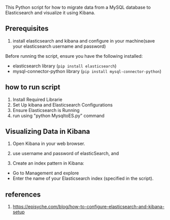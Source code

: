 This Python script for how to migrate data from a MySQL database to Elasticsearch and visualize it using Kibana.


## Prerequisites
1. install elasticsearch and kibana and configure in your machine(save your elasticsearch username and password)

Before running the script, ensure you have the following installed:

- elasticsearch library (`pip install elasticsearch`)
- mysql-connector-python library (`pip install mysql-connector-python`)


## how to run script 
1. Install Required Librarie
2. Set Up kibana and Elasticsearch Configurations
3. Ensure Elasticsearch is Running
4. run using "python MysqltoES.py" command


## Visualizing Data in Kibana

1. Open Kibana in your web browser.

2. use username and password of elasticSearch, and

2. Create an index pattern in Kibana:
- Go to Management and explore
- Enter the name of your Elasticsearch index (specified in the script).
  

## references
1. https://episyche.com/blog/how-to-configure-elasticsearch-and-kibana-setup

